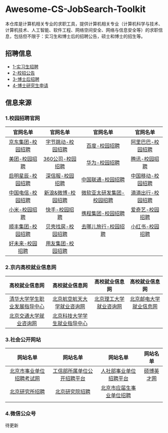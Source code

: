 # Awesome-CS-JobSearch-Toolkit

本仓库是计算机相关专业的求职工具，提供计算机相关专业（计算机科学与技术、计算机技术、人工智能、软件工程、网络空间安全、网络与信息安全等）的求职信息，包括但不限于：实习生和博士后的招聘公告，硕士和博士的招生等。

## 招聘信息

- [1-实习生招聘](./1-实习生招聘.md)
- [2-校招公告](./2-校招公告.md)
- [3-博士后招聘](./3-博士后招聘.md)
- [4-博士研究生申请](./4-博士研究生申请.md)

## 信息来源

### 1.校园招聘官网

|                           官网名单                           |                     官网名单                      |                           官网名单                           |                           官网名单                           |
| :----------------------------------------------------------: | :-----------------------------------------------: | :----------------------------------------------------------: | :----------------------------------------------------------: |
|          [京东集团-校园招聘](http://campus.jd.com/)          | [字节跳动-校园招聘](https://jobs.bytedance.com/)  | [百度-校园招聘](https://talent.baidu.com/external/baidu/campus.html) | [阿里巴巴-校园招聘](https://talent.alibaba.com/campus/home)  |
|     [美团-校园招聘](https://campus.meituan.com/recruit)      |   [360公司-校园招聘](http://campus.360.cn/home)   | [华为-校园招聘](https://career.huawei.com/reccampportal/portal5/campus-recruitment.html) |            [腾讯-校园招聘](https://join.qq.com/)             |
|   [启明星辰-校园招聘](https://venusgroup.zhiye.com/Campus)   |    [深信服-校园招聘](https://hr.sangfor.com/)     |       [中国联通-校园招聘](http://zglt2022.zhaopin.com)       |          [中国移动-校园招聘](https://job.10086.cn/)          |
|   [中国电信-校园招聘](http://www.chinatelecom.com.cn/zp/)    | [新浪&微博-校园招聘](https://career.sina.com.cn/) | [微软亚太研发集团-校园招聘](https://www.microsoft.com/zh-cn/ard/recruitment) | [滴滴出行-校园招聘](http://campus.didiglobal.com/campus_apply/didiglobal/6223#/) |
|           [小米-校园招聘](https://hr.xiaomi.com/)            |   [快手-校园招聘](https://campus.kuaishou.cn/)    |   [携程集团-校园招聘](https://job.ctrip.com/index.html#/)    |        [爱奇艺-校园招聘](https://careers.iqiyi.com/)         |
| [顺丰集团-校园招聘](http://campus.sf-express.com/#/homePage) |    [贝壳找房-校园招聘](http://campus.ke.com/)     | [去哪儿旅行-校园招聘](https://app.mokahr.com/apply/qunar/4206#/) |    [小红书-校园招聘](https://job.xiaohongshu.com/campus)     |
|          [好未来-校园招聘](http://job.100tal.com/)           |  [用友集团-校园招聘](http://career.yonyou.com/)   |                                                              |                                                              |

### 2.京内高校就业信息网

|                        高校就业信息网                        |                      高校就业信息网                       |                  高校就业信息网                  |                        高校就业信息网                        |
| :----------------------------------------------------------: | :-------------------------------------------------------: | :----------------------------------------------: | :----------------------------------------------------------: |
| [清华大学学生职业发展指导中心](https://career.tsinghua.edu.cn/) | [北京航空航天大学就业咨询网](https://career.buaa.edu.cn/) | [北京理工大学就业咨询网](http://job.bit.edu.cn/) | [北京邮电大学就业信息网](https://job.bupt.edu.cn/frontpage/bupt/html/index.html) |
| [北京交通大学就业咨询网](http://job.njtu.edu.cn/frontpage/bjtu/html/index.html) | [北京科技大学学生就业指导中心](https://job.ustb.edu.cn/)  |                                                  |                                                              |

### 3.社会公开网站

|                           网站名单                           |                           网站名单                           |                           网站名单                           |                    网站名单                    |
| :----------------------------------------------------------: | :----------------------------------------------------------: | :----------------------------------------------------------: | :--------------------------------------------: |
| [北京市事业单位招聘考试网](http://www.shiyebian.net/beijing/index.html) |   [工信部所属单位公开招聘平台](http://www.gxbzhp.org.cn/)    | [人社部事业单位招聘平台](http://www.mohrss.gov.cn/SYrlzyhshbzb/fwyd/SYkaoshizhaopin/zyhgjjgsydwgkzp/zpgg/) | [硕博英才网](http://www.shuobojob.cn/sydw/bj/) |
| [北京研究所招聘](http://zhiwei.yingjiesheng.com/yanjiusuo/beijing/) | [北京研究院招聘](http://zhiwei.yingjiesheng.com/yanjiuyuan/beijing/) | [北京市应届生事业单位招聘](http://zhiwei.yingjiesheng.com/shiyedanwei/beijing/) |                                                |
|                                                              |                                                              |                                                              |                                                |

### 4.微信公众号

待更新
